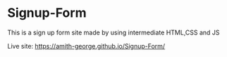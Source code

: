 # Signup-Form
This is a sign up form site made by using intermediate HTML,CSS and JS 

Live site: https://amith-george.github.io/Signup-Form/
